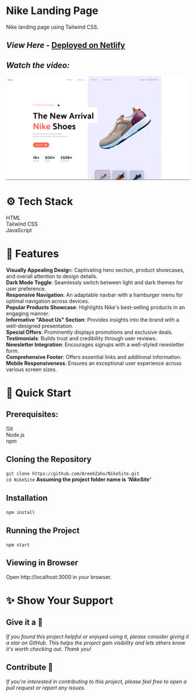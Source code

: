 # Nike Landing Page
Nike landing page using Tailwind CSS.

## _View Here_ - [Deployed on Netlify](https://nike-areeb.netlify.app/)
## _Watch the video:_
[![Video Link](/src/assets/images/SiteSS.png)](https://youtu.be/FECHI5V6xZE?si=cV9Yzh4uGihUiqM2)  

# ⚙️ Tech Stack
HTML  
Tailwind CSS  
JavaScript

# 🔋 Features
**Visually Appealing Desig**n: Captivating hero section, product showcases, and overall attention to design details.  
**Dark Mode Toggle**: Seamlessly switch between light and dark themes for user preference.  
**Responsive Navigation**: An adaptable navbar with a hamburger menu for optimal navigation across devices.  
**Popular Products Showcase**: Highlights Nike's best-selling products in an engaging manner.  
**Informative "About Us" Section**: Provides insights into the brand with a well-designed presentation.  
**Special Offers**: Prominently displays promotions and exclusive deals.  
**Testimonials**: Builds trust and credibility through user reviews.  
**Newsletter Integration**: Encourages signups with a well-styled newsletter form.  
**Comprehensive Footer**: Offers essential links and additional information.  
**Mobile Responsiveness**: Ensures an exceptional user experience across various screen sizes.  

# 🤸 Quick Start

## Prerequisites:
Git  
Node.js  
npm  

## Cloning the Repository
``git clone https://github.com/AreebZaho/NikeSite.git``  
``cd NikeSite``  **Assuming the project folder name is _'NikeSite'_**

## Installation
``npm install``

## Running the Project
``npm start``

## Viewing in Browser
Open http://localhost:3000 in your browser. 

# ✨ Show Your Support
## Give it a 🌟
_If you found this project helpful or enjoyed using it, please consider giving it a star on GitHub. This helps the project gain visibility and lets others know it's worth checking out. Thank you!_

## Contribute 🤝
_If you're interested in contributing to this project, please feel free to open a pull request or report any issues._
